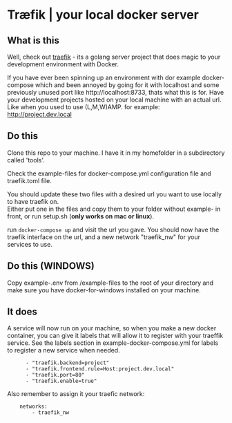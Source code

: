 # Træfik | your local docker server 

## What is this

Well, check out [traefik](https://hub.docker.com/_/traefik/) - its a golang server project that does magic to your development environment with Docker. 

If you have ever been spinning up an environment with dor example docker-compose which and been annoyed by going for it with localhost and some previously unused port like http://localhost:8733, thats what this is for. Have your development projects hosted on your local machine with an actual url. Like when you used to use (L,M,W)AMP. for example: http://project.dev.local


## Do this
Clone this repo to your machine. I have it in my homefolder in a subdirectory called 'tools'.


Check the example-files for docker-compose.yml configuration file and traefik.toml file.  

You should update these two files with a desired url you want to use locally to have traefik on.  
Either put one in the files and copy them to your folder without example- in front, or run setup.sh (**only works on mac or linux**).

run `docker-compose up` and visit the url you gave. You should now have the traefik interface on the url, and a new network "traefik_nw" for your services to use.

## Do this (WINDOWS)

Copy example-.env from /example-files to the root of your directory and make sure you have docker-for-windows installed on your machine.


## It does

A service will now run on your machine, so when you make a new docker container, you can give it labels that will allow it to register with your traeffik service. See the labels section in example-docker-compose.yml for labels to register a new service when needed. 

```
      - "traefik.backend=project"
      - "traefik.frontend.rule=Host:project.dev.local"
      - "traefik.port=80"
      - "traefik.enable=true"
```

Also remember to assign it your traefic network:

```
	networks:
  		- traefik_nw
```
